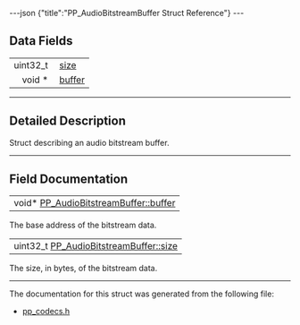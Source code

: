 ---json {"title":"PP\_AudioBitstreamBuffer Struct Reference"} ---

Data Fields
-----------

<table><tbody><tr class="odd"><td style="text-align: right;">uint32_t </td><td><a href="/docs/native-client/pepper_stable/c/struct_p_p___audio_bitstream_buffer#ab76b8c0357d850c84ff417aa1282f3da" class="el">size</a></td></tr><tr class="even"><td style="text-align: right;">void * </td><td><a href="/docs/native-client/pepper_stable/c/struct_p_p___audio_bitstream_buffer#a888a0bc135ab6e5e434927309eb5fe9a" class="el">buffer</a></td></tr></tbody></table>

------------------------------------------------------------------------

<span id="details" class="anchor" style="margin: 0;"></span>

Detailed Description
--------------------

Struct describing an audio bitstream buffer.

------------------------------------------------------------------------

Field Documentation
-------------------

<span id="a888a0bc135ab6e5e434927309eb5fe9a" class="anchor" style="margin: 0;"></span>

<table><tbody><tr class="odd"><td>void* <a href="/docs/native-client/pepper_stable/c/struct_p_p___audio_bitstream_buffer#a888a0bc135ab6e5e434927309eb5fe9a" class="el">PP_AudioBitstreamBuffer::buffer</a></td></tr></tbody></table>

The base address of the bitstream data.

<span id="ab76b8c0357d850c84ff417aa1282f3da" class="anchor" style="margin: 0;"></span>

<table><tbody><tr class="odd"><td>uint32_t <a href="/docs/native-client/pepper_stable/c/struct_p_p___audio_bitstream_buffer#ab76b8c0357d850c84ff417aa1282f3da" class="el">PP_AudioBitstreamBuffer::size</a></td></tr></tbody></table>

The size, in bytes, of the bitstream data.

------------------------------------------------------------------------

The documentation for this struct was generated from the following file:

-   <a href="/docs/native-client/pepper_stable/c/pp__codecs_8h/" class="el">pp_codecs.h</a>
